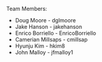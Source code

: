 Team Members:
 
* Doug Moore - dglmoore
* Jake Hanson - jakehanson
* Enrico Borriello - EnricoBorriello
* Camerian Millsaps - cmillsap
* Hyunju Kim - hkim8
* John Malloy - jfmalloy1
